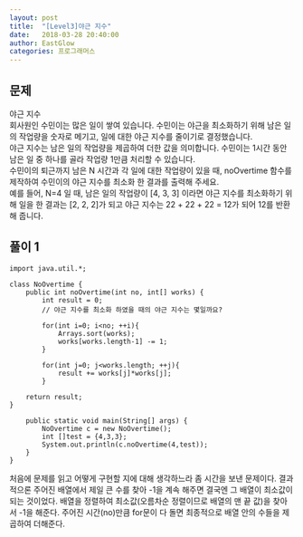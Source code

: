 ```yaml
---
layout: post
title:  "[Level3]야근 지수"
date:   2018-03-28 20:40:00
author: EastGlow
categories: 프로그래머스
---
```

## 문제

야근 지수  
회사원인 수민이는 많은 일이 쌓여 있습니다. 수민이는 야근을 최소화하기 위해 남은 일의 작업량을 숫자로 메기고, 일에 대한 야근 지수를 줄이기로 결정했습니다.  
야근 지수는 남은 일의 작업량을 제곱하여 더한 값을 의미합니다. 수민이는 1시간 동안 남은 일 중 하나를 골라 작업량 1만큼 처리할 수 있습니다.  
수민이의 퇴근까지 남은 N 시간과 각 일에 대한 작업량이 있을 때, noOvertime 함수를 제작하여 수민이의 야근 지수를 최소화 한 결과를 출력해 주세요.  
예를 들어, N=4 일 때, 남은 일의 작업량이 [4, 3, 3] 이라면 야근 지수를 최소화하기 위해 일을 한 결과는 [2, 2, 2]가 되고 야근 지수는 22 + 22 + 22 = 12가 되어 12를 반환해 줍니다.


## 풀이 1
~~~
import java.util.*;

class NoOvertime {
    public int noOvertime(int no, int[] works) {
        int result = 0;
        // 야근 지수를 최소화 하였을 때의 야근 지수는 몇일까요?

        for(int i=0; i<no; ++i){
            Arrays.sort(works);
            works[works.length-1] -= 1;
        }

        for(int j=0; j<works.length; ++j){
        	result += works[j]*works[j];
        }

    return result;
}

    public static void main(String[] args) {
        NoOvertime c = new NoOvertime();
        int []test = {4,3,3};
        System.out.println(c.noOvertime(4,test));
    }
}
~~~
처음에 문제를 읽고 어떻게 구현할 지에 대해 생각하느라 좀 시간을 보낸 문제이다. 결과적으론 주어진 배열에서 제일 큰 수를 찾아 -1을 계속 해주면 결국엔 그 배열이 최소값이 되는 것이었다. 배열을 정렬하여 최소값(오름차순 정렬이므로 배열의 맨 끝 값)을 찾아서 -1을 해준다. 주어진 시간(no)만큼 for문이 다 돌면 최종적으로 배열 안의 수들을 제곱하여 더해준다.